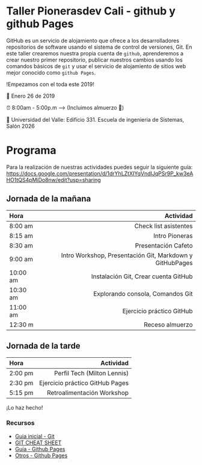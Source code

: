# Taller Pionerasdev Cali - github y github Pages

GitHub es un servicio de alojamiento que ofrece a los desarrolladores repositorios de software usando el sistema de control de versiones, Git. En este taller crearemos nuestra propia cuenta de `github`, aprenderemos a crear nuestro primer repositorio, publicar nuestros cambios usando los comandos básicos de `git` y usar el servicio de alojamiento de sitios web mejor conocido como `github Pages`.


!Empezamos con el toda este 2019! 

:calendar: Enero 26 de 2019

:alarm_clock: 8:00am - 5:00p.m --> (Incluimos almuerzo :ramen:) 

:wedding: Universidad del Valle: Edificio 331. Escuela de ingenieria de Sistemas, Salón 2026

# Programa

Para la realización de nuestras actividades puedes seguir la siguiente guía: https://docs.google.com/presentation/d/1drYhLZtXIYqVndIJqPSr9P_kw3eAHO1tQS4pMiDo8nw/edit?usp=sharing

## Jornada de la mañana

 Hora |  Actividad
:---- | ---: | 
8:00 am | Check list asistentes 
8:15 am | Intro Pioneras
8:30 am | Presentación Cafeto
9:00 am | Intro Workshop, Presentación Git, Markdown y GitHubPages
10:00 am | Instalación Git, Crear cuenta GitHub
10:30 am | Explorando consola, Comandos Git
11:00 am | Ejercicio práctico GitHub
12:30 m | Receso almuerzo

## Jornada de la tarde

 Hora |  Actividad
:---- | ---: | 
2:00 pm | Perfil Tech (Milton Lennis)
2:30 pm | Ejercicio práctico GitHub Pages
5:15 pm | Retroalimentación Workshop

¡Lo haz hecho!

### Recursos

- [Guia inicial - Git](http://rogerdudler.github.io/git-guide/index.es.html)
- [GIT CHEAT SHEET](https://services.github.com/on-demand/downloads/github-git-cheat-sheet.pdf)
- [Guía - Github Pages](https://github.com/hugozap/guia-github-pages)
- [Otros - Github Pages](https://lab.github.com/githubtraining/github-pages) 




